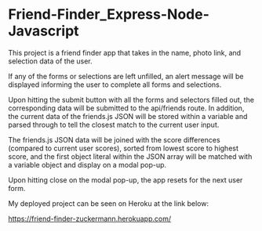 # Friend-Finder_Express-Node-Javascript

This project is a friend finder app that takes in the name, photo link,
and selection data of the user.

If any of the forms or selections are left unfilled, an alert message will be displayed
informing the user to complete all forms and selections.

Upon hitting the submit button with all the forms and selectors filled out,
the corresponding data will be submitted to the api/friends route. In addition,
the current data of the friends.js JSON will be stored within a variable and parsed through
to tell the closest match to the current user input.

The friends.js JSON data will be joined with the score differences (compared to current user scores),
sorted from lowest score to highest score, and the first object literal within the JSON array will be
matched with a variable object and display on a modal pop-up.

Upon hitting close on the modal pop-up, the app resets for the next user form.

My deployed project can be seen on Heroku at the link below:

https://friend-finder-zuckermann.herokuapp.com/
